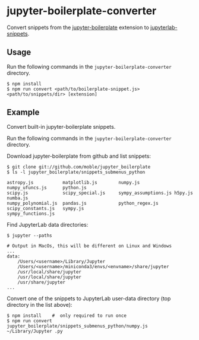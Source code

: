 # jupyter-boilerplate-converter

Convert snippets from the [jupyter-boilerplate](https://github.com/moble/jupyter_boilerplate)
extension to [jupyterlab-snippets](../README.md).

## Usage

Run the following commands in the `jupyter-boilerplate-converter` directory.
```
$ npm install
$ npm run convert <path/to/boilerplate-snippet.js> <path/to/snippets/dir> [extension]
```

## Example

Convert built-in jupyter-boilerplate snippets.

Run the following commands in the `jupyter-boilerplate-converter` directory.

Download jupyter-boilerplate from github and list snippets:
```
$ git clone git://github.com/moble/jupyter_boilerplate
$ ls -l jupyter_boilerplate/snippets_submenus_python

astropy.js           matplotlib.js        numpy.js             numpy_ufuncs.js      python.js
scipy.js             scipy_special.js     sympy_assumptions.js h5py.js              numba.js
numpy_polynomial.js  pandas.js            python_regex.js      scipy_constants.js   sympy.js
sympy_functions.js
```

Find JupyterLab data directories:
```
$ jupyter --paths

# Output in MacOs, this will be different on Linux and Windows
...
data:
    /Users/<username>/Library/Jupyter
    /Users/<username>/miniconda3/envs/<envname>/share/jupyter
    /usr/local/share/jupyter
    /usr/local/share/jupyter
    /usr/share/jupyter
...
```

Convert one of the snippets to JupyterLab user-data directory (top directory in the list above):
```
$ npm install    #  only required to run once
$ npm run convert jupyter_boilerplate/snippets_submenus_python/numpy.js ~/Library/Jupyter .py
```
